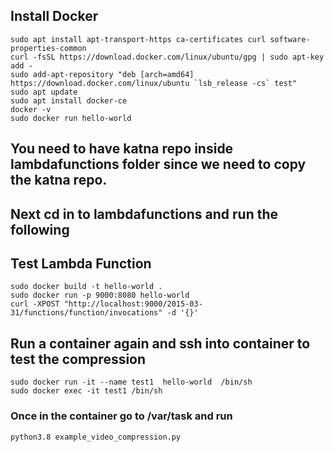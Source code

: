 ## Install Docker

```
sudo apt install apt-transport-https ca-certificates curl software-properties-common 
curl -fsSL https://download.docker.com/linux/ubuntu/gpg | sudo apt-key add - 
sudo add-apt-repository "deb [arch=amd64] https://download.docker.com/linux/ubuntu `lsb_release -cs` test" 
sudo apt update 
sudo apt install docker-ce 
docker -v 
sudo docker run hello-world 
```

## You need to have katna repo inside lambdafunctions folder since we need to copy the katna repo. 
## Next cd in to lambdafunctions and run the following

## Test Lambda Function

```
sudo docker build -t hello-world . 
sudo docker run -p 9000:8080 hello-world 
curl -XPOST "http://localhost:9000/2015-03-31/functions/function/invocations" -d '{}'
```

## Run a container again and ssh into container to test the compression
```
sudo docker run -it --name test1  hello-world  /bin/sh
sudo docker exec -it test1 /bin/sh
```

### Once in the container go to /var/task and run
```
python3.8 example_video_compression.py
```
